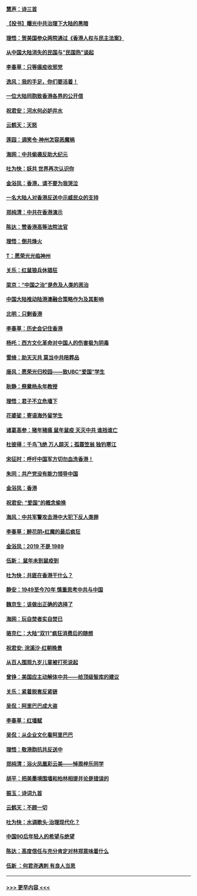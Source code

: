 #### [慧声：诗三首](../pages/nsc993/n11678848.md?t=11251644) 
#### [【投书】曝光中共治理下大陆的黑暗](../pages/nsc993/n11678674.md?t=11251644) 
#### [理悟：贺美国参众两院通过《香港人权与民主法案》](../pages/nsc993/n11678104.md?t=11251644) 
#### [从中国大陆消失的民国与“民国热”谈起](../pages/nsc993/n11678075.md?t=11251644) 
#### [李春草：只等瘟疫收邪党](../pages/nsc993/n11677308.md?t=11251644) 
#### [逸风：我的手足，你们要活着！](../pages/nsc993/n11676352.md?t=11251644) 
#### [一位大陆同胞致香港各界的公开信](../pages/nsc993/n11675761.md?t=11251644) 
#### [祝君安：河水何必妒井水](../pages/nsc993/n11675746.md?t=11251644) 
#### [云鹤天：天怒](../pages/nsc993/n11675718.md?t=11251644) 
#### [莲园：调笑令‧神州怎容恶魔祸](../pages/nsc993/n11675648.md?t=11251644) 
#### [海网：中共偷袭反助大纪元](../pages/nsc993/n11673515.md?t=11251644) 
#### [吐为快：妖共 世界再次认识你](../pages/nsc993/n11673506.md?t=11251644) 
#### [金浴凤：香港，请不要为我哭泣](../pages/nsc993/n11673248.md?t=11251644) 
#### [一名大陆人对香港反送中示威民众的支持](../pages/nsc993/n11672615.md?t=11251644) 
#### [郑纯清：中共在香港演示](../pages/nsc993/n11670539.md?t=11251644) 
#### [陈达：赞香港高等法院法官](../pages/nsc993/n11669542.md?t=11251644) 
#### [理悟：倒共烽火](../pages/nsc993/n11668844.md?t=11251644) 
#### [T：愿荣光光临神州](../pages/nsc993/n11668421.md?t=11251644) 
#### [关乐：红鼠狼兵休猖狂](../pages/nsc993/n11668378.md?t=11251644) 
#### [梁京：“中国之治”是危及人类的恶治](../pages/nsc993/n11668328.md?t=11251644) 
#### [中国大陆推动陆港澳融合策略作为及其影响](../pages/nsc993/n11668157.md?t=11251644) 
#### [北明：只剩香港](../pages/nsc993/n11668002.md?t=11251644) 
#### [李春草：历史会记住香港](../pages/nsc993/n11667927.md?t=11251644) 
#### [杨吒：西方文化革命对中国人的伤害极为阴毒](../pages/nsc993/n11664521.md?t=11251644) 
#### [雪绮：助天灭共 莫当中共陪葬品](../pages/nsc993/n11662650.md?t=11251644) 
#### [唐风：愿荣光归校园——致UBC“爱国”学生](../pages/nsc993/n11662194.md?t=11251644) 
#### [耿静：祭奠杨永年教授](../pages/nsc993/n11662514.md?t=11251644) 
#### [理悟：君子不立危墙下](../pages/nsc993/n11662172.md?t=11251644) 
#### [花婆娑：寄语海外留学生](../pages/nsc993/n11662121.md?t=11251644) 
#### [诸葛高参：猪年猪瘟 鼠年鼠疫 天灭中共 谁挡谁亡](../pages/nsc993/n11661980.md?t=11251644) 
#### [杜彼得：千鸟飞绝 万人踪灭；孤蓑笠翁 独钓寒江](../pages/nsc993/n11661170.md?t=11251644) 
#### [宋征时：呼吁中国军方切勿血洗香港！](../pages/nsc993/n11415318.md?t=11251644) 
#### [朱同：共产党没有能力领导中国](../pages/nsc993/n11660421.md?t=11251644) 
#### [金浴凤：香港](../pages/nsc993/n11660419.md?t=11251644) 
#### [祝君安: “爱国”的概念偷换](../pages/nsc993/n11659706.md?t=11251644) 
#### [海风：中共军警攻击港中大犯下反人类罪](../pages/nsc993/n11659632.md?t=11251644) 
#### [李春草：醉花阴•红魔的最后疯狂](../pages/nsc993/n11659287.md?t=11251644) 
#### [金浴凤：2019 不是 1989](../pages/nsc993/n11657663.md?t=11251644) 
#### [伍新： 鼠年未到鼠疫到](../pages/nsc993/n11655098.md?t=11251644) 
#### [吐为快：共匪在香港干什么？](../pages/nsc993/n11654891.md?t=11251644) 
#### [静安：1949至今70年 慎重思考中共与中国](../pages/nsc993/n11651244.md?t=11251644) 
#### [魏京生：该做出正确的选择了](../pages/nsc993/n11653084.md?t=11251644) 
#### [海网：玩自焚者实自焚已](../pages/nsc993/n11652423.md?t=11251644) 
#### [骆克仁：大陆“双11”疯狂消费后的随想](../pages/nsc993/n11652305.md?t=11251644) 
#### [祝君安: 浣溪沙·红朝晚景](../pages/nsc993/n11652258.md?t=11251644) 
#### [从百人围观九岁儿童被打死说起](../pages/nsc993/n11651030.md?t=11251644) 
#### [曾铮：美国应主动解体中共——给顶级智库的建议](../pages/nsc993/n11649888.md?t=11251644) 
#### [关乐：紧着脱套反紧链](../pages/nsc993/n11649069.md?t=11251644) 
#### [吴侃：阿里巴巴成大盗](../pages/nsc993/n11645523.md?t=11251644) 
#### [李春草：红墙赋](../pages/nsc993/n11646389.md?t=11251644) 
#### [吴侃：从企业文化看阿里巴巴](../pages/nsc993/n11645476.md?t=11251644) 
#### [理悟：敬港胞抗共反送中](../pages/nsc993/n11645466.md?t=11251644) 
#### [郑纯清：浴火凤凰彩云美——悼周梓乐同学](../pages/nsc993/n11645155.md?t=11251644) 
#### [胡平：把美墨境围墙和柏林相提并论是错误的](../pages/nsc993/n11645134.md?t=11251644) 
#### [振玉：诗词九首](../pages/nsc993/n11644081.md?t=11251644) 
#### [云鹤天：不顾一切](../pages/nsc993/n11643508.md?t=11251644) 
#### [吐为快：水调歌头·治理现代化？](../pages/nsc993/n11643485.md?t=11251644) 
#### [中国90后年轻人的希望与绝望](../pages/nsc993/n11642317.md?t=11251644) 
#### [陈达：高度信任与充分肯定对林郑意味着什么](../pages/nsc993/n11641441.md?t=11251644) 
#### [伍新 ：何君尧遇刺 有良人当思](../pages/nsc993/n11641503.md?t=11251644) 

----
#### [ >>> 更早内容 <<< ](../indexes/nsc993-earlier.md)
